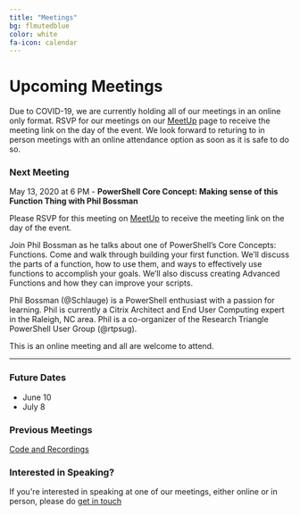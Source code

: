 ```yaml
---
title: "Meetings"
bg: flmutedblue
color: white
fa-icon: calendar
---
```


# Upcoming Meetings

Due to COVID-19, we are currently holding all of our meetings in an online only format.  RSVP for our meetings on our <a target="_blank" href="https://www.meetup.com/Gainesville-PowerShell-User-Group/events/">MeetUp</a> page to receive the meeting link on the day of the event.  We look forward to returing to in person meetings with an online attendance option as soon as it is safe to do so.
<!--
Our meetings are held on the second Wednesday of each month, starting at 6 PM EST at the Millhopper Branch of the Alachua County Library in Meeting Room A.  See <a target="_blank" href="https://goo.gl/maps/wUZRZ8Jip3zU4vAb8">Google Maps</a> for directions.
-->

### Next Meeting

May 13, 2020 at 6 PM - **PowerShell Core Concept: Making sense of this Function Thing️ with Phil Bossman**

Please RSVP for this meeting on <a target="_blank" href="https://www.meetup.com/Gainesville-PowerShell-User-Group/events/270211370">MeetUp</a> to receive the meeting link on the day of the event.

Join Phil Bossman as he talks about one of PowerShell’s Core Concepts: Functions. Come and walk through building your first function. We’ll discuss the parts of a function, how to use them, and ways to effectively use functions to accomplish your goals. We’ll also discuss creating Advanced Functions and how they can improve your scripts.

Phil Bossman (@Schlauge) is a PowerShell enthusiast with a passion for learning. Phil is currently a Citrix Architect and End User Computing expert in the Raleigh, NC area. Phil is a co-organizer of the Research Triangle PowerShell User Group (@rtpsug).

This is an online meeting and all are welcome to attend. 

--------------------------------------------------

### Future Dates

* June 10
* July 8

### Previous Meetings

<a target="_blank" href="https://github.com/gnvpsug/Meetings">Code and Recordings</a>

### Interested in Speaking?

If you're interested in speaking at one of our meetings, either online or in person, please do [get in touch](https://gnvpsug.com/#contact)
